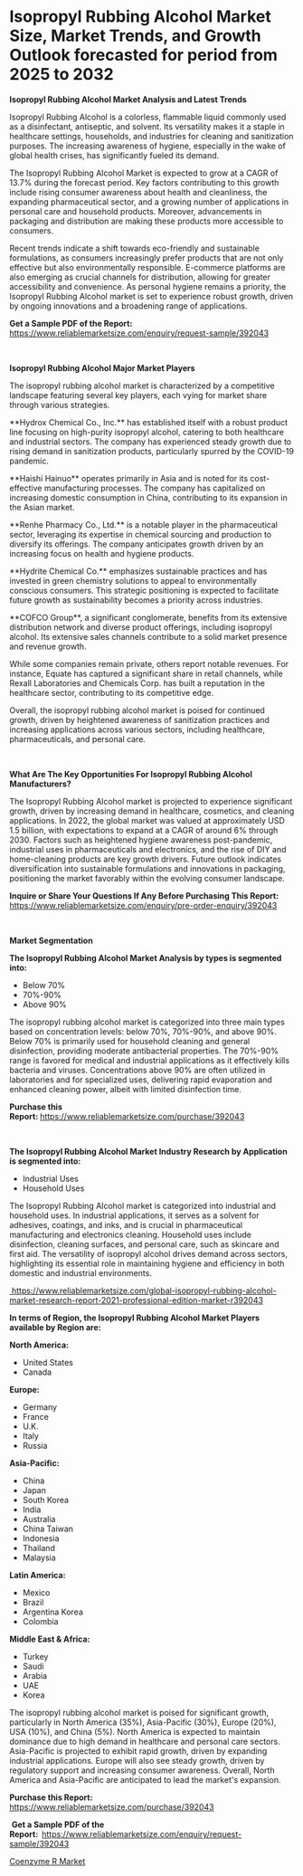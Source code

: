 <p><h1>Isopropyl Rubbing Alcohol Market Size, Market Trends, and Growth Outlook forecasted for period from 2025 to 2032</h1></p><p><strong>Isopropyl Rubbing Alcohol Market Analysis and Latest Trends</strong></p>
<p><p>Isopropyl Rubbing Alcohol is a colorless, flammable liquid commonly used as a disinfectant, antiseptic, and solvent. Its versatility makes it a staple in healthcare settings, households, and industries for cleaning and sanitization purposes. The increasing awareness of hygiene, especially in the wake of global health crises, has significantly fueled its demand. </p><p>The Isopropyl Rubbing Alcohol Market is expected to grow at a CAGR of 13.7% during the forecast period. Key factors contributing to this growth include rising consumer awareness about health and cleanliness, the expanding pharmaceutical sector, and a growing number of applications in personal care and household products. Moreover, advancements in packaging and distribution are making these products more accessible to consumers.</p><p>Recent trends indicate a shift towards eco-friendly and sustainable formulations, as consumers increasingly prefer products that are not only effective but also environmentally responsible. E-commerce platforms are also emerging as crucial channels for distribution, allowing for greater accessibility and convenience. As personal hygiene remains a priority, the Isopropyl Rubbing Alcohol market is set to experience robust growth, driven by ongoing innovations and a broadening range of applications.</p></p>
<p><strong>Get a Sample PDF of the Report:&nbsp;</strong> <a href="https://www.reliablemarketsize.com/enquiry/request-sample/392043?utm_campaign=2626&utm_medium=2&utm_source=Github&utm_content=ia&utm_term=29032025&utm_id=isopropyl-rubbing-alcohol">https://www.reliablemarketsize.com/enquiry/request-sample/392043</a></p>
<p>&nbsp;</p>
<p><strong>Isopropyl Rubbing Alcohol Major Market Players</strong></p>
<p><p>The isopropyl rubbing alcohol market is characterized by a competitive landscape featuring several key players, each vying for market share through various strategies.</p><p>**Hydrox Chemical Co., Inc.** has established itself with a robust product line focusing on high-purity isopropyl alcohol, catering to both healthcare and industrial sectors. The company has experienced steady growth due to rising demand in sanitization products, particularly spurred by the COVID-19 pandemic.</p><p>**Haishi Hainuo** operates primarily in Asia and is noted for its cost-effective manufacturing processes. The company has capitalized on increasing domestic consumption in China, contributing to its expansion in the Asian market.</p><p>**Renhe Pharmacy Co., Ltd.** is a notable player in the pharmaceutical sector, leveraging its expertise in chemical sourcing and production to diversify its offerings. The company anticipates growth driven by an increasing focus on health and hygiene products.</p><p>**Hydrite Chemical Co.** emphasizes sustainable practices and has invested in green chemistry solutions to appeal to environmentally conscious consumers. This strategic positioning is expected to facilitate future growth as sustainability becomes a priority across industries.</p><p>**COFCO Group**, a significant conglomerate, benefits from its extensive distribution network and diverse product offerings, including isopropyl alcohol. Its extensive sales channels contribute to a solid market presence and revenue growth.</p><p>While some companies remain private, others report notable revenues. For instance, Equate has captured a significant share in retail channels, while Rexall Laboratories and Chemicals Corp. has built a reputation in the healthcare sector, contributing to its competitive edge.</p><p>Overall, the isopropyl rubbing alcohol market is poised for continued growth, driven by heightened awareness of sanitization practices and increasing applications across various sectors, including healthcare, pharmaceuticals, and personal care.</p></p>
<p>&nbsp;</p>
<p><strong>What Are The Key Opportunities For Isopropyl Rubbing Alcohol Manufacturers?</strong></p>
<p><p>The Isopropyl Rubbing Alcohol market is projected to experience significant growth, driven by increasing demand in healthcare, cosmetics, and cleaning applications. In 2022, the global market was valued at approximately USD 1.5 billion, with expectations to expand at a CAGR of around 6% through 2030. Factors such as heightened hygiene awareness post-pandemic, industrial uses in pharmaceuticals and electronics, and the rise of DIY and home-cleaning products are key growth drivers. Future outlook indicates diversification into sustainable formulations and innovations in packaging, positioning the market favorably within the evolving consumer landscape.</p></p>
<p><strong>Inquire or Share Your Questions If Any Before Purchasing This Report:</strong> <a href="https://www.reliablemarketsize.com/enquiry/pre-order-enquiry/392043?utm_campaign=2626&utm_medium=2&utm_source=Github&utm_content=ia&utm_term=29032025&utm_id=isopropyl-rubbing-alcohol">https://www.reliablemarketsize.com/enquiry/pre-order-enquiry/392043</a></p>
<p>&nbsp;</p>
<p><strong>Market Segmentation</strong></p>
<p><strong>The Isopropyl Rubbing Alcohol Market Analysis by types is segmented into:</strong></p>
<p><ul><li>Below 70%</li><li>70%-90%</li><li>Above 90%</li></ul></p>
<p><p>The isopropyl rubbing alcohol market is categorized into three main types based on concentration levels: below 70%, 70%-90%, and above 90%. Below 70% is primarily used for household cleaning and general disinfection, providing moderate antibacterial properties. The 70%-90% range is favored for medical and industrial applications as it effectively kills bacteria and viruses. Concentrations above 90% are often utilized in laboratories and for specialized uses, delivering rapid evaporation and enhanced cleaning power, albeit with limited disinfection time.</p></p>
<p><strong>Purchase this Report:&nbsp;</strong><a href="https://www.reliablemarketsize.com/purchase/392043?utm_campaign=2626&utm_medium=2&utm_source=Github&utm_content=ia&utm_term=29032025&utm_id=isopropyl-rubbing-alcohol">https://www.reliablemarketsize.com/purchase/392043</a></p>
<p>&nbsp;</p>
<p><strong>The Isopropyl Rubbing Alcohol Market Industry Research by Application is segmented into:</strong></p>
<p><ul><li>Industrial Uses</li><li>Household Uses</li></ul></p>
<p><p>The Isopropyl Rubbing Alcohol market is categorized into industrial and household uses. In industrial applications, it serves as a solvent for adhesives, coatings, and inks, and is crucial in pharmaceutical manufacturing and electronics cleaning. Household uses include disinfection, cleaning surfaces, and personal care, such as skincare and first aid. The versatility of isopropyl alcohol drives demand across sectors, highlighting its essential role in maintaining hygiene and efficiency in both domestic and industrial environments.</p></p>
<p><a href="https://www.reliablemarketsize.com/global-isopropyl-rubbing-alcohol-market-research-report-2021-professional-edition-market-r392043?utm_campaign=2626&utm_medium=2&utm_source=Github&utm_content=ia&utm_term=29032025&utm_id=isopropyl-rubbing-alcohol">&nbsp;https://www.reliablemarketsize.com/global-isopropyl-rubbing-alcohol-market-research-report-2021-professional-edition-market-r392043</a></p>
<p><strong>In terms of Region, the Isopropyl Rubbing Alcohol Market Players available by Region are:</strong></p>
<p>
    <p> <strong> North America: </strong>
        <ul>
            <li>United States</li>
            <li>Canada</li>
        </ul>
        </p> 
    <p> <strong> Europe: </strong>
        <ul>
            <li>Germany</li>
            <li>France</li>
            <li>U.K.</li>
            <li>Italy</li>
            <li>Russia</li>
        </ul>
        </p> 
    <p> <strong> Asia-Pacific: </strong>
        <ul>
            <li>China</li>
            <li>Japan</li>
            <li>South Korea</li>
            <li>India</li>
            <li>Australia</li>
            <li>China Taiwan</li>
            <li>Indonesia</li>
            <li>Thailand</li>
            <li>Malaysia</li>
        </ul>
        </p> 
    <p> <strong> Latin America: </strong>
        <ul>
            <li>Mexico</li>
            <li>Brazil</li>
            <li>Argentina Korea</li>
            <li>Colombia</li>
        </ul>
        </p> 
    <p> <strong> Middle East & Africa: </strong>
        <ul>
            <li>Turkey</li>
            <li>Saudi</li>
            <li>Arabia</li>
            <li>UAE</li>
            <li>Korea</li>
        </ul>
    </p>
    </p>
<p><p>The isopropyl rubbing alcohol market is poised for significant growth, particularly in North America (35%), Asia-Pacific (30%), Europe (20%), USA (10%), and China (5%). North America is expected to maintain dominance due to high demand in healthcare and personal care sectors. Asia-Pacific is projected to exhibit rapid growth, driven by expanding industrial applications. Europe will also see steady growth, driven by regulatory support and increasing consumer awareness. Overall, North America and Asia-Pacific are anticipated to lead the market's expansion.</p></p>
<p><strong>Purchase this Report: </strong><a href="https://www.reliablemarketsize.com/purchase/392043?utm_campaign=2626&utm_medium=2&utm_source=Github&utm_content=ia&utm_term=29032025&utm_id=isopropyl-rubbing-alcohol">https://www.reliablemarketsize.com/purchase/392043</a></p>
<p>&nbsp;<strong>Get a Sample PDF of the Report:&nbsp;&nbsp;</strong><a href="https://www.reliablemarketsize.com/enquiry/request-sample/392043?utm_campaign=2626&utm_medium=2&utm_source=Github&utm_content=ia&utm_term=29032025&utm_id=isopropyl-rubbing-alcohol">https://www.reliablemarketsize.com/enquiry/request-sample/392043</a></p>
<p><strong></strong></p>
<p><p><a href="https://github.com/ccreola81/Market-Research-Report-List-1/blob/main/coenzyme-r-market.md?utm_campaign=2626&utm_medium=2&utm_source=Github&utm_content=ia&utm_term=29032025&utm_id=isopropyl-rubbing-alcohol">Coenzyme R Market</a></p></p>